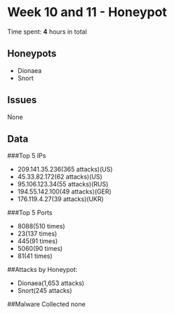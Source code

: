 # Week 10 and 11 - Honeypot

Time spent: **4** hours in total

## Honeypots
- Dionaea
- Snort

## Issues
None

## Data
###Top 5 IPs
- 209.141.35.236(365 attacks)(US)
- 45.33.82.172(62 attacks)(US)
- 95.106.123.34(55 attacks)(RUS)
- 194.55.142.100(49 attacks)(GER)
- 176.119.4.27(39 attacks)(UKR)

###Top 5 Ports
- 8088(510 times)
- 23(137 times)
- 445(91 times)
- 5060(90 times)
- 81(41 times)

##Attacks by Honeypot:
- Dionaea(1,653 attacks)
- Snort(245 attacks)

##Malware Collected
none
